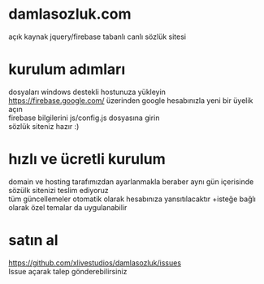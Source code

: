 # damlasozluk.com
açık kaynak jquery/firebase tabanlı canlı sözlük sitesi

# kurulum adımları
dosyaları windows destekli hostunuza yükleyin
<br />https://firebase.google.com/ üzerinden google hesabınızla yeni bir üyelik açın
<br />firebase bilgilerini js/config.js dosyasına girin
<br />sözlük siteniz hazır :)

# hızlı ve ücretli kurulum
domain ve hosting tarafımızdan ayarlanmakla beraber aynı gün içerisinde sözülk sitenizi teslim ediyoruz
<br />tüm güncellemeler otomatik olarak hesabınıza yansıtılacaktır +isteğe bağlı olarak özel temalar da uygulanabilir 

# satın al
https://github.com/xlivestudios/damlasozluk/issues
<br />Issue açarak talep gönderebilirsiniz 
